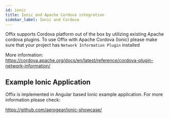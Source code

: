 ```yaml
---
id: ionic
title: Ionic and Apache Cordova integration
sidebar_label: Ionic and Cordova
---
```


Offix supports Cordova platform out of the box by utilizing existing
Apache cordova plugins. To use Offix with Apache Cordova (Ionic) please make sure 
that your project has `Network Information Plugin` installed

More information:
https://cordova.apache.org/docs/en/latest/reference/cordova-plugin-network-information/

## Example Ionic Application

Offix is implemented in Angular based Ionic example application.
For more information please check:

https://github.com/aerogear/ionic-showcase/